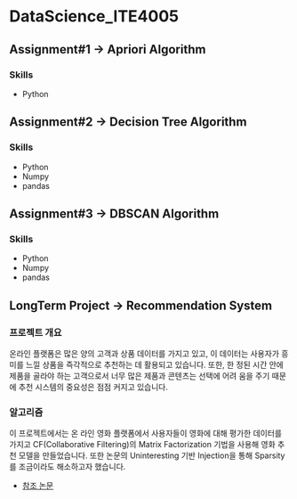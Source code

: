 # DataScience_ITE4005
## Assignment#1 -> Apriori Algorithm
### Skills
- Python
## Assignment#2 -> Decision Tree Algorithm
### Skills
- Python
- Numpy
- pandas
## Assignment#3 -> DBSCAN Algorithm
### Skills
- Python
- Numpy
- pandas
## LongTerm Project -> Recommendation System
### 프로젝트 개요
온라인 플랫폼은 많은 양의 고객과 상품 데이터를 가지고 있고, 이 데이터는 사용자가 흥미를 느낄 상품을 즉각적으로 추천하는 데 활용되고 있습니다. 또한, 한 정된 시간 안에 제품을 골라야 하는 고객으로서 너무 많은 제품과 콘텐츠는 선택에 어려 움을 주기 때문에 추천 시스템의 중요성은 점점 커지고 있습니다. 
### 알고리즘
이 프로젝트에서는 온 라인 영화 플랫폼에서 사용자들이 영화에 대해 평가한 데이터를 가지고 CF(Collaborative Filtering)의 Matrix Factorization 기법을 사용해 영화 추천 모델을 만들었습니다. 또한 논문의 Uninteresting 기반 Injection을 통해 Sparsity를 조금이라도 해소하고자 했습니다.

- [참조 논문](https://ieeexplore.ieee.org/document/7913668)


